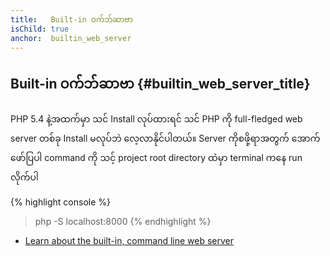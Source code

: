 ```yaml
---
title:   Built-in ဝက်ဘ်ဆာဗာ
isChild: true
anchor:  builtin_web_server
---
```


## Built-in ဝက်ဘ်ဆာဗာ {#builtin_web_server_title}

PHP 5.4 နဲ့အထက်မှာ သင် Install လုပ်ထားရင် သင် PHP ကို  full-fledged web server တစ်ခု Install မလုပ်ဘဲ လေ့လာနိုင်ပါတယ်။ Server ကိုစဖို့ရာအတွက် အောက်ဖော်ပြပါ command ကို သင့် project root directory ထဲမှာ terminal ကနေ run လိုက်ပါ

{% highlight console %}
> php -S localhost:8000
{% endhighlight %}

* [Learn about the built-in, command line web server][cli-server]


[cli-server]: http://php.net/features.commandline.webserver

